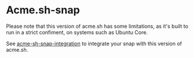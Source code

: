 # Acme.sh-snap

Please note that this version of acme.sh has some limitations, as it's built to run in a strict confiment, on systems such as Ubuntu Core.

See [acme-sh-snap-integration](https://git.giaever.org/joachimmg/acme-sh-snap-integration) to integrate your snap with this version of acme.sh.

